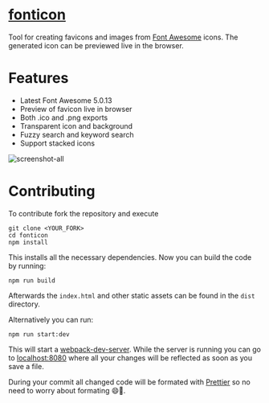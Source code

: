 # [fonticon](http://gauger.io/fonticon)

Tool for creating favicons and images from [Font Awesome](http://fontawesome.io/) icons. The generated icon can be previewed live in the browser.

# Features

* Latest Font Awesome 5.0.13
* Preview of favicon live in browser
* Both .ico and .png exports
* Transparent icon and background
* Fuzzy search and keyword search
* Support stacked icons

![screenshot-all](https://user-images.githubusercontent.com/8250067/41500849-e678252c-7199-11e8-9554-14a8bbae8653.gif)

# Contributing

To contribute fork the repository and execute 

```shell
git clone <YOUR_FORK>
cd fonticon
npm install
```

This installs all the necessary dependencies. Now you can build the code by running:

```shell
npm run build
```

Afterwards the `index.html` and other static assets can be found in the `dist` directory.

Alternatively you can run: 

```shell
npm run start:dev
```

This will start a [webpack-dev-server](https://github.com/webpack/webpack-dev-server). While the server is running you can go to [localhost:8080](http://localhost:8080) where all your changes will be reflected as soon as you save a file.

During your commit all changed code will be formated with [Prettier](https://prettier.io/) so no need to worry about formating 😄🎉.
